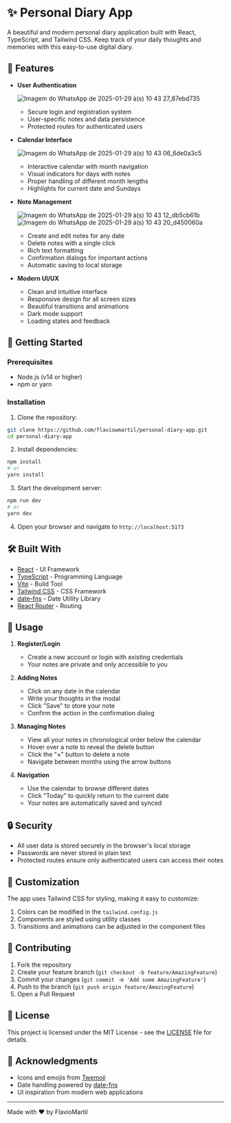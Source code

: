 # ✨ Personal Diary App

A beautiful and modern personal diary application built with React, TypeScript, and Tailwind CSS. Keep track of your daily thoughts and memories with this easy-to-use digital diary.

## 🌟 Features

- **User Authentication**
  
  ![Imagem do WhatsApp de 2025-01-29 à(s) 10 43 27_87ebd735](https://github.com/user-attachments/assets/5ade6400-ceb8-4c2d-bc77-8bdbf07103b8)

  - Secure login and registration system
  - User-specific notes and data persistence
  - Protected routes for authenticated users

- **Calendar Interface**
  
  ![Imagem do WhatsApp de 2025-01-29 à(s) 10 43 06_6de0a3c5](https://github.com/user-attachments/assets/23cdfd4d-2f5a-498e-9f20-d5231fbe7e94)

  - Interactive calendar with month navigation
  - Visual indicators for days with notes
  - Proper handling of different month lengths
  - Highlights for current date and Sundays

- **Note Management**
  
  ![Imagem do WhatsApp de 2025-01-29 à(s) 10 43 12_db5cb61b](https://github.com/user-attachments/assets/91e2fc25-49c6-462a-a177-79156e5d07f0)
  ![Imagem do WhatsApp de 2025-01-29 à(s) 10 43 20_d450060a](https://github.com/user-attachments/assets/e44153bd-d8da-4d85-9e0e-a187d5700f90)


  - Create and edit notes for any date
  - Delete notes with a single click
  - Rich text formatting
  - Confirmation dialogs for important actions
  - Automatic saving to local storage

- **Modern UI/UX**
  - Clean and intuitive interface
  - Responsive design for all screen sizes
  - Beautiful transitions and animations
  - Dark mode support
  - Loading states and feedback

## 🚀 Getting Started

### Prerequisites

- Node.js (v14 or higher)
- npm or yarn

### Installation

1. Clone the repository:
```bash
git clone https://github.com/flaviowmartil/personal-diary-app.git
cd personal-diary-app
```

2. Install dependencies:
```bash
npm install
# or
yarn install
```

3. Start the development server:
```bash
npm run dev
# or
yarn dev
```

4. Open your browser and navigate to `http://localhost:5173`

## 🛠️ Built With

- [React](https://reactjs.org/) - UI Framework
- [TypeScript](https://www.typescriptlang.org/) - Programming Language
- [Vite](https://vitejs.dev/) - Build Tool
- [Tailwind CSS](https://tailwindcss.com/) - CSS Framework
- [date-fns](https://date-fns.org/) - Date Utility Library
- [React Router](https://reactrouter.com/) - Routing

## 📱 Usage

1. **Register/Login**
   - Create a new account or login with existing credentials
   - Your notes are private and only accessible to you

2. **Adding Notes**
   - Click on any date in the calendar
   - Write your thoughts in the modal
   - Click "Save" to store your note
   - Confirm the action in the confirmation dialog

3. **Managing Notes**
   - View all your notes in chronological order below the calendar
   - Hover over a note to reveal the delete button
   - Click the "×" button to delete a note
   - Navigate between months using the arrow buttons

4. **Navigation**
   - Use the calendar to browse different dates
   - Click "Today" to quickly return to the current date
   - Your notes are automatically saved and synced

## 🔒 Security

- All user data is stored securely in the browser's local storage
- Passwords are never stored in plain text
- Protected routes ensure only authenticated users can access their notes

## 🎨 Customization

The app uses Tailwind CSS for styling, making it easy to customize:

1. Colors can be modified in the `tailwind.config.js`
2. Components are styled using utility classes
3. Transitions and animations can be adjusted in the component files

## 📝 Contributing

1. Fork the repository
2. Create your feature branch (`git checkout -b feature/AmazingFeature`)
3. Commit your changes (`git commit -m 'Add some AmazingFeature'`)
4. Push to the branch (`git push origin feature/AmazingFeature`)
5. Open a Pull Request

## 📄 License

This project is licensed under the MIT License - see the [LICENSE](LICENSE) file for details.

## 🙏 Acknowledgments

- Icons and emojis from [Twemoji](https://twemoji.twitter.com/)
- Date handling powered by [date-fns](https://date-fns.org/)
- UI inspiration from modern web applications

---

Made with ❤️ by FlavioMartil

